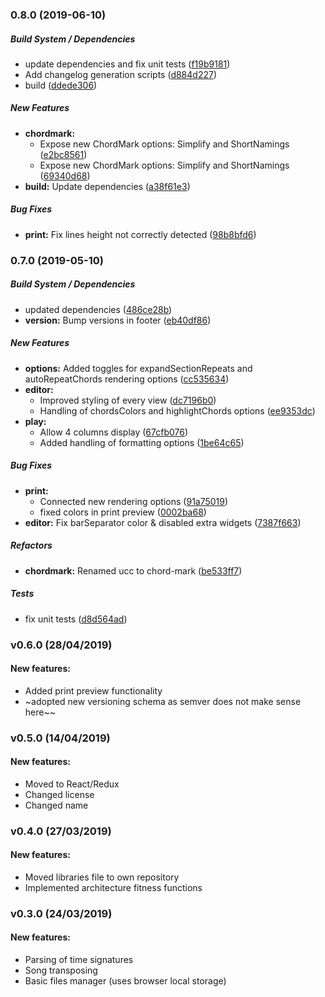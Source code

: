 ### 0.8.0 (2019-06-10)

##### Build System / Dependencies

*  update dependencies and fix unit tests ([f19b9181](https://github.com/no-chris/chords-charts-studio/commit/f19b9181bedd280bf428cfaf8c130513040f53b6))
*  Add changelog generation scripts ([d884d227](https://github.com/no-chris/chords-charts-studio/commit/d884d227c27c505e98f1671421ca5b9a7f760787))
*  build ([ddede306](https://github.com/no-chris/chords-charts-studio/commit/ddede306656b565402f0d4783d45e035fbb1ca2f))

##### New Features

* **chordmark:**
  *  Expose new ChordMark options: Simplify and ShortNamings ([e2bc8561](https://github.com/no-chris/chords-charts-studio/commit/e2bc8561d4f1a29dec00e76ff7b10cc7ef580197))
  *  Expose new ChordMark options: Simplify and ShortNamings ([69340d68](https://github.com/no-chris/chords-charts-studio/commit/69340d68aa80e50672612037e5396a59a3820dce))
* **build:**  Update dependencies ([a38f61e3](https://github.com/no-chris/chords-charts-studio/commit/a38f61e305fbbb89ecdf6b37f7ac21177afe67e1))

##### Bug Fixes

* **print:**  Fix lines height not correctly detected ([98b8bfd6](https://github.com/no-chris/chords-charts-studio/commit/98b8bfd678e79f677196454c9ce2a29a6710400b))

### 0.7.0 (2019-05-10)

##### Build System / Dependencies

*  updated dependencies ([486ce28b](https://github.com/no-chris/chords-charts-studio/commit/486ce28bea84f73ce847cbb4f9a333c5a79c3b38))
* **version:**  Bump versions in footer ([eb40df86](https://github.com/no-chris/chords-charts-studio/commit/eb40df8630bdd6918ce77082335ba898ee9710cd))

##### New Features

* **options:**  Added toggles for expandSectionRepeats and autoRepeatChords rendering options ([cc535634](https://github.com/no-chris/chords-charts-studio/commit/cc535634106c85166aa85249eeb0e3caeddd3d69))
* **editor:**
  *  Improved styling of every view ([dc7196b0](https://github.com/no-chris/chords-charts-studio/commit/dc7196b06b20c3081ddfae3e94860ec38f713e29))
  *  Handling of chordsColors and highlightChords options ([ee9353dc](https://github.com/no-chris/chords-charts-studio/commit/ee9353dc9bff236c489b282c7cb241e5ea1a8d59))
* **play:**
  *  Allow 4 columns display ([67cfb076](https://github.com/no-chris/chords-charts-studio/commit/67cfb076bf5f4c4d5404a686498c01c91f58beb4))
  *  Added handling of formatting options ([1be64c65](https://github.com/no-chris/chords-charts-studio/commit/1be64c65ba295edd3713ea6ec6fd325179cdc4b7))

##### Bug Fixes

* **print:**
  *  Connected new rendering options ([91a75019](https://github.com/no-chris/chords-charts-studio/commit/91a75019502e5986b6227fbd79a3efc5bf6d32a6))
  *  fixed colors in print preview ([0002ba68](https://github.com/no-chris/chords-charts-studio/commit/0002ba68d28981e731c44d44a174cbdf606dc543))
* **editor:**  Fix barSeparator color & disabled extra widgets ([7387f663](https://github.com/no-chris/chords-charts-studio/commit/7387f6635e4efda3a46b92f7930ef6acf9aab29a))

##### Refactors

* **chordmark:**  Renamed ucc to chord-mark ([be533ff7](https://github.com/no-chris/chords-charts-studio/commit/be533ff752fc68b74a74d099a81739fc74c41f33))

##### Tests

*  fix unit tests ([d8d564ad](https://github.com/no-chris/chords-charts-studio/commit/d8d564ad1f5f7f7b66df9232f85676b8d339f437))

### v0.6.0 (28/04/2019)

#### New features:

- Added print preview functionality
- ~adopted new versioning schema as semver does not make sense here~~

### v0.5.0 (14/04/2019)

#### New features:

- Moved to React/Redux
- Changed license
- Changed name

### v0.4.0 (27/03/2019)

#### New features:

- Moved libraries file to own repository
- Implemented architecture fitness functions

### v0.3.0 (24/03/2019)

#### New features:

- Parsing of time signatures
- Song transposing
- Basic files manager (uses browser local storage)
